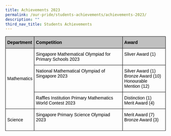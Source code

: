 ```yaml
---
title: Achievements 2023
permalink: /our-pride/students-achievements/achievements-2023/
description: ""
third_nav_title: Students Achievements
---
```

<style type="text/css">
.tg  {border-collapse:collapse;border-spacing:0;}
.tg td{border-color:black;border-style:solid;border-width:1px;font-family:Arial, sans-serif;font-size:14px;
  overflow:hidden;padding:10px 5px;word-break:normal;}
.tg th{border-color:black;border-style:solid;border-width:1px;font-family:Arial, sans-serif;font-size:14px;
  font-weight:normal;overflow:hidden;padding:10px 5px;word-break:normal;}
.tg .tg-cly1{text-align:left;vertical-align:middle}
.tg .tg-y93n{background-color:#c0c0c0;text-align:left;vertical-align:middle}
.tg .tg-y6fn{background-color:#c0c0c0;text-align:left;vertical-align:top}
.tg .tg-0lax{text-align:left;vertical-align:top}
</style>
<table class="tg">
<thead>
  <tr>
    <th class="tg-y93n"><span style="font-weight:700;font-style:normal;text-decoration:none;color:#000">Department</span></th>
    <th class="tg-y6fn"><span style="font-weight:700;font-style:normal;text-decoration:none;color:#000">Competition</span></th>
    <th class="tg-y6fn"><span style="font-weight:700;font-style:normal;text-decoration:none;color:#000">Award</span></th>
  </tr>
</thead>
<tbody>
<tr><td class="tg-cly1" rowspan="4"><span style="font-weight:400;font-style:normal;text-decoration:none;color:#000;background-color:transparent">Mathematics</span></td>
    <td class="tg-0lax"><span style="font-weight:400;font-style:normal;text-decoration:none;color:#000;background-color:transparent">Singapore Mathematical Olympiad for Primary Schools 2023</span></td>
    <td class="tg-0lax"><span style="font-weight:400;font-style:normal;text-decoration:none;color:#000;background-color:transparent">Sliver Award (1)</span></td>
  </tr>
  <tr>
    <td class="tg-0lax"><span style="font-weight:400;font-style:normal;text-decoration:none;color:#000;background-color:transparent">National Mathematical Olympiad of Singapore 2023</span><br></td>
    <td class="tg-0lax"><span style="font-weight:400;font-style:normal;text-decoration:none;color:#000;background-color:transparent">Silver Award (1)</span><br><span style="font-weight:400;font-style:normal;text-decoration:none;color:#000;background-color:transparent">Bronze Award (10)</span><br><span style="font-weight:400;font-style:normal;text-decoration:none;color:#000;background-color:transparent">Honourable Mention (12)</span></td>
  </tr>
  <tr>
    <td class="tg-0lax"><span style="font-weight:400;font-style:normal;text-decoration:none;color:#000;background-color:transparent">Raffles Institution Primary Mathematics World Contest 2023</span></td>
    <td class="tg-0lax"><span style="font-weight:400;font-style:normal;text-decoration:none;color:#000;background-color:transparent">Distinction (1)
</span><br><span style="font-weight:400;font-style:normal;text-decoration:none;color:#000;background-color:transparent">Merit Award (4)</span></td>	
 </tr>
 <tr>
	 </tr>
  <tr>
    <td class="tg-cly1"><span style="font-weight:400;font-style:normal;text-decoration:none;color:#000;background-color:transparent">Science</span></td>
    <td class="tg-0lax"><span style="font-weight:400;font-style:normal;text-decoration:none;color:#000;background-color:transparent">Singapore Primary Science Olympiad 2023</span><br><br></td>
    <td class="tg-0lax"><span style="font-weight:400;font-style:normal;text-decoration:none;color:#000;background-color:transparent">Merit Award (7)</span><br><span style="font-weight:400;font-style:normal;text-decoration:none;color:#000;background-color:transparent">Bronze Award (3)</span></td>
  </tr>
  <tr>
</tr></tbody>
</table>